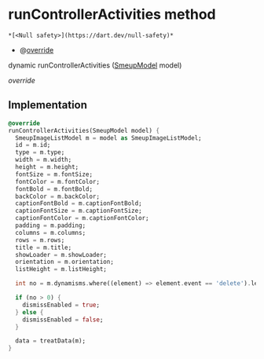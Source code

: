 


# runControllerActivities method




    *[<Null safety>](https://dart.dev/null-safety)*



- @[override](https://api.flutter.dev/flutter/dart-core/override-constant.html)

dynamic runControllerActivities
([SmeupModel](../../smeup_models_widgets_smeup_model/SmeupModel-class.md) model)

_override_






## Implementation

```dart
@override
runControllerActivities(SmeupModel model) {
  SmeupImageListModel m = model as SmeupImageListModel;
  id = m.id;
  type = m.type;
  width = m.width;
  height = m.height;
  fontSize = m.fontSize;
  fontColor = m.fontColor;
  fontBold = m.fontBold;
  backColor = m.backColor;
  captionFontBold = m.captionFontBold;
  captionFontSize = m.captionFontSize;
  captionFontColor = m.captionFontColor;
  padding = m.padding;
  columns = m.columns;
  rows = m.rows;
  title = m.title;
  showLoader = m.showLoader;
  orientation = m.orientation;
  listHeight = m.listHeight;

  int no = m.dynamisms.where((element) => element.event == 'delete').length;

  if (no > 0) {
    dismissEnabled = true;
  } else {
    dismissEnabled = false;
  }

  data = treatData(m);
}
```







